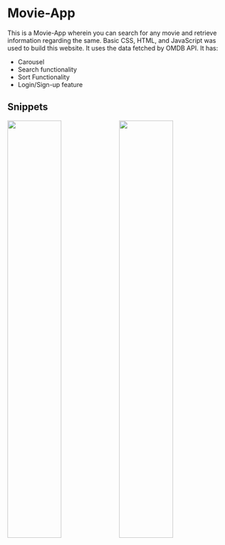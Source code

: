 # Movie-App
This is a Movie-App wherein you can search for any movie and retrieve information regarding the same. Basic CSS, HTML, and JavaScript was used to build this website. It uses the data fetched by OMDB API. It has:

<ul>
  <li>Carousel</li>
  <li>Search functionality</li>
  <li>Sort Functionality</li>
  <li>Login/Sign-up feature</li>
</ul>

<h2> Snippets</h2>
<div>
<img src="https://lh4.googleusercontent.com/WTnxgzuToehns_BazKbtNsOhWYCKS_2u7m5rVquv_lOHSRoFifZPVy8Wcw_boUBiKm0=w2400" width="49%">
<img src="https://lh6.googleusercontent.com/F1TAewVC0p9a5y1eAPYhOuS2gWD8Nv5WmerBfwxTV47IU3FL5WosyBsrIgCrOQkEeTA=w2400" width="49%">
</div>
